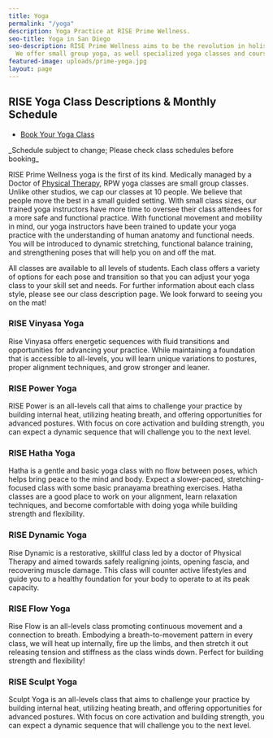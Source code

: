 ```yaml
---
title: Yoga
permalink: "/yoga"
description: Yoga Practice at RISE Prime Wellness.
seo-title: Yoga in San Diego
seo-description: RISE Prime Wellness aims to be the revolution in holistic yoga practice.
  We offer small group yoga, as well specialized yoga classes and courses.
featured-image: uploads/prime-yoga.jpg
layout: page
---
```


## RISE Yoga Class Descriptions & Monthly Schedule
<!-- Vagaro Yoga Booking Button -->
<ul class="actions">
  <li><a href="https://www.vagaro.com/riseprimewellness/classes" class="button special book-btn" target="_blank">Book Your Yoga Class</a></li>
</ul>
_Schedule subject to change; Please check class schedules before booking_

RISE Prime Wellness yoga is the first of its kind. Medically managed by a Doctor of [Physical Therapy](/physical-therapy), RPW yoga classes are small group classes. Unlike other studios, we cap our classes at 10 people. We believe that people move the best in a small guided setting. With small class sizes, our trained yoga instructors have more time to oversee their class attendees for a more safe and functional practice. With functional movement and mobility in mind, our yoga instructors have been trained to update your yoga practice with the understanding of human anatomy and functional needs. You will be introduced to dynamic stretching, functional balance training, and strengthening poses that will help you on and off the mat.

All classes are available to all levels of students. Each class offers a variety of options for each pose and transition so that you can adjust your yoga class to your skill set and needs. For further information about each class style, please see our class description page. We look forward to seeing you on the mat!

<!-- Yoga class descriptions -->
<section id="flex-section">
  <div class="yoga-class-description">
    <h3>RISE Vinyasa Yoga</h3>
    <p>Rise Vinyasa offers energetic sequences with fluid transitions and opportunities for advancing your practice. While maintaining a foundation that is accessible to all-levels, you will learn unique variations to postures, proper alignment techniques, and grow stronger and leaner.</p>
  </div>
  <div class="yoga-class-description">
    <h3>RISE Power Yoga</h3>
    <p>RISE Power is an all-levels call that aims to challenge your practice by building internal heat, utilizing heating breath, and offering opportunities for advanced postures. With focus on core activation and building strength, you can expect a dynamic sequence that will challenge you to the next level.</p>
  </div>
  <div class="yoga-class-description">
    <h3>RISE Hatha Yoga</h3>
    <p>Hatha is a gentle and basic yoga class with no flow between poses, which helps bring peace to the mind and body. Expect a slower-paced, stretching-focused class with some basic pranayama breathing exercises. Hatha classes are a good place to work on your alignment, learn relaxation techniques, and become comfortable with doing yoga while building strength and flexibility.</p>
  </div>
</section>
<section id="flex-section">
  <div class="yoga-class-description">
    <h3>RISE Dynamic Yoga</h3>
    <p>Rise Dynamic is a restorative, skillful class led by a doctor of Physical Therapy and aimed towards safely realigning joints, opening fascia, and recovering muscle damage. This class will counter active lifestyles and guide you to a healthy foundation for your body to operate to at its peak capacity.</p>
  </div>
  <div class="yoga-class-description">
    <h3>RISE Flow Yoga</h3>
    <p>Rise Flow is an all-levels class promoting continuous movement and a connection to breath. Embodying a breath-to-movement pattern in every class, we will heat up internally, fire up the limbs, and then stretch it out releasing tension and stiffness as the class winds down. Perfect for building strength and flexibility!</p>
  </div>
  <div class="yoga-class-description">
    <h3>RISE Sculpt Yoga</h3>
    <p>Sculpt Yoga is an all-levels class that aims to challenge your practice by building internal heat, utilizing heating breath, and offering opportunities for advanced postures. With focus on core activation and building strength, you can expect a dynamic sequence that will challenge you to the next level.</p>
  </div>
</section>